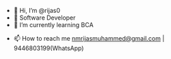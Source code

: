 - 👋 Hi, I’m @rijas0
- 👀 Software Developer
- 🌱 I’m currently learning BCA
<!--- 💞️ I’m looking to collaborate on ... --->
- 📫 How to reach me nmrijasmuhammed@gmail.com | 9446803199(WhatsApp)

<!---
rijas0/rijas0 is a ✨ special ✨ repository because its `README.md` (this file) appears on your GitHub profile.
You can click the Preview link to take a look at your changes.
--->
